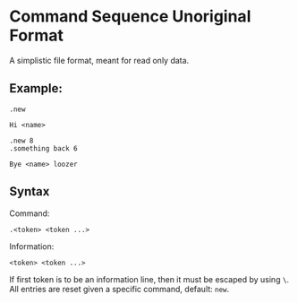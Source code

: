 # Command Sequence Unoriginal Format

A simplistic file format, meant for read only data.

## Example:

```csuf
.new

Hi <name>

.new 8
.something back 6

Bye <name> loozer
```

## Syntax

Command:

    .<token> <token ...>

Information:

    <token> <token ...>

If first token is to be an information line, then it must be escaped by using ``\``.
All entries are reset given a specific command, default: ``new``.